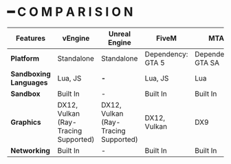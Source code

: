 # ━ C O M P A R I S I O N



| Features                 | vEngine                              | Unreal Engine                        | FiveM             | MTA                |
| ------------------------ | ------------------------------------ | ------------------------------------ | ----------------- | ------------------ |
| **Platform**             | Standalone                           | Standalone                           | Dependency: GTA 5 | Dependency: GTA SA |
| **Sandboxing Languages** | Lua, JS                              | **-**                                | Lua, JS           | Lua                |
| **Sandbox**              | Built In                             | -                                    | Built In          | Built In           |
| **Graphics**             | DX12, Vulkan (Ray-Tracing Supported) | DX12, Vulkan (Ray-Tracing Supported) | DX12, Vulkan      | DX9                |
| **Networking**           | Built In                             | -                                    | Built In          | Built In           |
